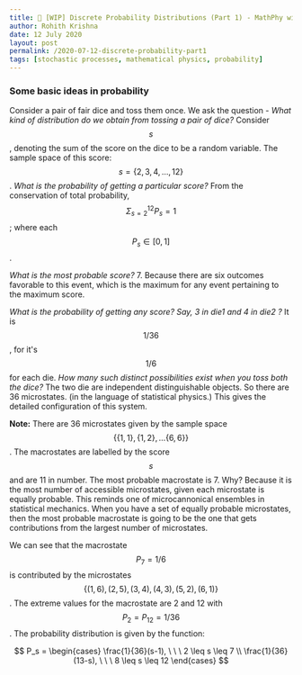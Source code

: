 ```yaml
---
title: 📑 [WIP] Discrete Probability Distributions (Part 1) - MathPhy with VBalki! 
author: Rohith Krishna
date: 12 July 2020
layout: post
permalink: /2020-07-12-discrete-probability-part1
tags: [stochastic processes, mathematical physics, probability]
---
```


### Some basic ideas in probability 

Consider a pair of fair dice and toss them once. We ask the question - *What kind of distribution do we obtain from tossing a pair of dice?* Consider $$s$$, denoting the sum of the score on the dice to be a random variable. The sample space of this score: $$s = \{2,3,4,…,12\}$$. *What is the probability of getting a particular score?* From the conservation of total probability, $$ \Sigma_{s=2}^{12} P_s = 1$$; where each $$P_s\in [0,1]$$.

*What is the most probable score?* 7. Because there are six outcomes favorable to this event, which is the  maximum for any event pertaining to the maximum score. 

*What is the probability of getting any score? Say, 3 in die1 and 4 in die2 ?* It is $$1/36$$, for it's $$1/6$$ for each die. *How many such distinct possibilities exist when you toss both the dice?*  The two die are independent distinguishable objects. So there are 36 microstates. (in the language of statistical physics.) This gives the detailed configuration of this system. 

**Note:** There are 36 microstates given by the sample space $$ \{\{1,1\}, \{1,2\},…\{6,6\}\}$$. The macrostates are labelled by the score $$s$$ and are 11 in number. The most probable macrostate is 7. Why? Because it is the most number of accessible microstates, given each microstate is equally probable. This reminds one of microcannonical ensembles in statistical mechanics. When you have a set of equally probable microstates, then the most probable macrostate is going to be the one that gets contributions from the largest number of microstates. 

We can see that the macrostate $$P_7 = 1/6$$ is contributed by the microstates $$\{(1,6), (2,5), (3,4), (4,3), (5,2), (6,1) \}$$. The extreme values for the macrostate are 2 and 12 with $$P_2 = P_{12} = 1/36$$. The probability distribution is given by the function:


$$
P_s = \begin{cases} \frac{1}{36}(s-1), \ \ \ 2 \leq s \leq 7 \\ \frac{1}{36}(13-s), \ \ \ 8 \leq s \leq 12 \end{cases}
$$


